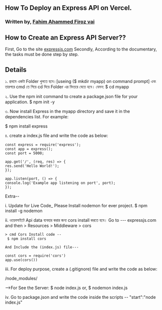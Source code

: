 ## How To Deploy an Express API on Vercel.
### Written by, [Fahim Ahammed Firoz vai](https://fahimahammed-cse.medium.com/deploy-an-express-api-on-vercel-eebc13ace629) 

## How to Create an Express API Server??
First, Go to the site [expressjs.com](https://expressjs.com/en/starter/installing.html)
Secondly, According to the documentary, the tasks must be done step by step.

## Details
১. প্রথমে একটা Folder খুলতে হবে।[useing ($ mkdir myapp) on command prompt]
এবং তারপরে cmd তে গিয়ে cd দিয়ে Folder এর ভিতরে যেতে হবে। যেমন: $ cd myapp

২. Use the npm init command to create a package.json file for your application. 
$ npm init -y

৩. Now install Express in the myapp directory and save it in the dependencies list. For example:

$ npm install express

৪. create a index.js file and write the code as below:


    const express = require('express');
    const app = express();
    const port = 5000;

    app.get('/', (req, res) => {
    res.send('Hello World!');
    });

    app.listen(port, () => {
    console.log('Example app listening on port', port);
    });

                                                        
Extra--

i. Update for Live Code_ Please Install nodemon for ever project.
    $ npm install -g nodemon

ii. ওয়েবসাইটে Api data ব্যবহার করার জন্য cors install  করতে হবে।
    Go to --- expressjs.com and then > Resources > Middleware > cors

    > cmd Cors Install code --
     $ npm install cors

    And Include the (index.js) file---

    const cors = require('cors')
    app.use(cors())
                

iii. For deploy purpose, create a (.gitignore) file and write the code as below:

/node_modules/

-->For See the Server:
$ node index.js
or, $ nodemon index.js

iv. Go to package.json and write the code inside the scripts -- "start":"node index.js"
  

